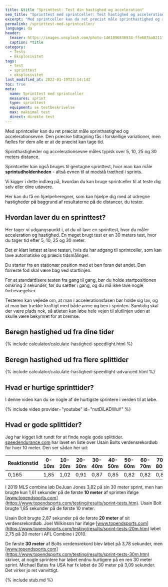 ```yaml
---
title: &title "Sprinttest: Test din hastighed og acceleration"
seo_title: "Sprinttest med sprintceller: Test hastighed og acceleration"
excerpt: "Med sprintceller kan du ret præcist måle sprinthastighed og accelerationsevne. Den præcise tidtagning fås i forskellige variationer, men fælles for dem alle er at de præcist kan tage tid."
permalink: /sprinttest-med-sprintceller/
language: da
header:
  teaser: https://images.unsplash.com/photo-1461896836934-ffe607ba8211?ixlib=rb-1.2.1&ixid=MnwxMjA3fDB8MHxwaG90by1wYWdlfHx8fGVufDB8fHx8&auto=format&fit=crop&h=300&w=400&q=10
  caption: *title
category:
  - Tests
  - Eksplosivitet
tags:
  - test
  - sprinttest
  - eksplosivitet
last_modified_at: 2022-01-19T23:14:14Z
toc: true
meta:
  name: Sprinttest med sprintceller
  measures: sprint
  type: sprinttest
  equipment: se testbeskrivelse
  max: maksimal test
  direct: direkte test
---
```


Med sprintceller kan du ret præcist måle sprinthastighed og accelerationsevne. Den præcise tidtagning fås i forskellige variationer, men fælles for dem alle er at de præcist kan tage tid.

Sprinthastigheder og accelerationsevne måles typisk over 5, 10, 25 og 30 meters distance.

Sprintceller kan også bruges til gentagne sprinttest, hvor man kan måle **sprintudholdenheden** - altså evnen til at modstå træthed i sprints.

Vi kigger i dette indlæg på, hvordan du kan bruge sprintceller til at teste dig selv eller dine udøvere.

Her kan du få en hjælpeberegner, som kan hjælpe dig med at udregne hastigheder på baggrund af resultaterne på de distancer, du tester.

## Hvordan laver du en sprinttest?

Her tager vi udgangspunkt i, at du vil lave en sprinttest, hvor du måler acceleration og hastighed. En meget brugt test er en 30 meters test, hvor du tager tid efter 5, 10, 25 og 30 meter.

Det er klart lettest at lave testen, hvis du har adgang til sprintceller, som kan lave automatiske og præcis tidsmålinger.

Du starter fra en stationær position med et ben foran det andet. Den forreste fod skal være bag ved startlinjen. 

For at standardisere testen fra gang til gang, bør du holde startpositionen omkring 2 sekunder, før du sætter i gang, og du må ikke lave nogle forbevægelser.

Testeren kan vejlede om, at man i accelerationsfasen bør holde sig lav, og at man bør trække kraftigt med både arme og ben i sprinten. Samtidig skal der være plads nok, så atleten kan løbe hele vejen til slutlinjen uden at skulle være bekymret for at bremse.

## Beregn hastighed ud fra dine tider

{% include calculator/calculate-hastighed-speedlight.html %}

## Beregn hastighed ud fra flere splittider

{% include calculator/calculate-hastighed-speedlight-advanced.html %}

## Hvad er hurtige sprinttider?

I denne video kan du se nogle af de hurtigste sprintere i verden til at løbe.

{% include video provider="youtube" id="nutDiLADWuY" %}

## Hvad er gode splittider?

Jeg har kigget lidt rundt for at finde nogle gode splittider. [speedendurance.com](https://speedendurance.com/2008/08/22/usain-bolt-100m-10-meter-splits-and-speed-endurance/) har lavet en liste over Usain Bolts verdensrekordløb for hver 10 meter. Den ser sådan her ud:

| Reaktionstid| 0-10m | 10-20m | 20-30m | 30-40m | 40-50m | 50-60m | 60-70m | 70-80m | 80-90m | 90-100m | Sluttid |
|-|-|-|-|-|-|-|-|-|-|-|-|
| 0,165 | 1,85 | 1,02 | 0,91 | 0,87 | 0,85 | 0,82 | 0,82 | 0,82 | 0,83 | 0,90 | 9,69 |

I 2019 MLS combine løb DeJuan Jones 3,82 på sin 30 meter sprint, men han brugte kun 1,61 sekunder på de første **10 meter** af sprinten ifølge [www.topendsports.com](https://www.topendsports.com/testing/results/sprint-tests.htm). Usain Bolt brugte 1,85 sekunder på de første 10 meter.

Usain Bolt brugte 2,87 sekunder på de første **20 meter** af sit verdensrekordløb. Joel Wilkinson har ifølge [www.topendsports.com](https://www.topendsports.com/testing/results/sprint-tests-20m.htm) løbet 2,75 på 20 meter i AFL Combine i 2010.

De første **30 meter** af Bolts verdensrekord blev løbet på 3,78 sekunder, men [www.topendsports.com](https://www.topendsports.com/testing/results/sprint-tests-30m.htm) skriver, at nogle sprintere har løbet endnu hurtigere på en ren 30 meter sprint. Michael Bates fra USA har fx løbet de 30 meter på 3,09 sekunder. Det virker jo ret vanvittigt.

{% include stub.md %}
